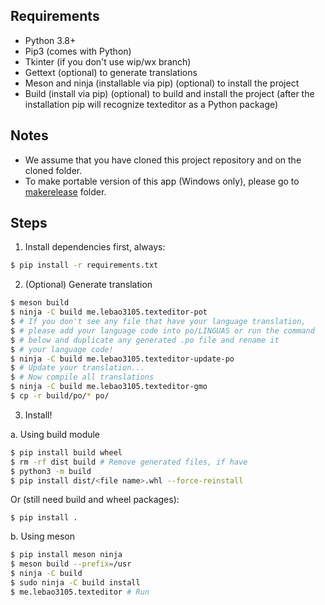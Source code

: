 ## Requirements
* Python 3.8+
* Pip3 (comes with Python)
* Tkinter (if you don't use wip/wx branch)
* Gettext (optional) to generate translations
* Meson and ninja (installable via pip) (optional) to install the project
* Build (install via pip) (optional) to build and install the project (after the installation pip will recognize texteditor as a Python package)

## Notes
* We assume that you have cloned this project repository and on the cloned folder.
* To make portable version of this app (Windows only), please go to [makerelease](makerelease) folder.

## Steps
1. Install dependencies first, always:
```sh
$ pip install -r requirements.txt
```

2. (Optional) Generate translation
```sh
$ meson build
$ ninja -C build me.lebao3105.texteditor-pot
$ # If you don't see any file that have your language translation,
$ # please add your language code into po/LINGUAS or run the command
$ # below and duplicate any generated .po file and rename it
$ # your language code!
$ ninja -C build me.lebao3105.texteditor-update-po
$ # Update your translation...
$ # Now compile all translations
$ ninja -C build me.lebao3105.texteditor-gmo
$ cp -r build/po/* po/
```

3. Install!

a. Using build module
```sh
$ pip install build wheel
$ rm -rf dist build # Remove generated files, if have
$ python3 -m build
$ pip install dist/<file name>.whl --force-reinstall
```

Or (still need build and wheel packages):
```
$ pip install .
```

b. Using meson
```sh
$ pip install meson ninja
$ meson build --prefix=/usr
$ ninja -C build
$ sudo ninja -C build install
$ me.lebao3105.texteditor # Run
```
